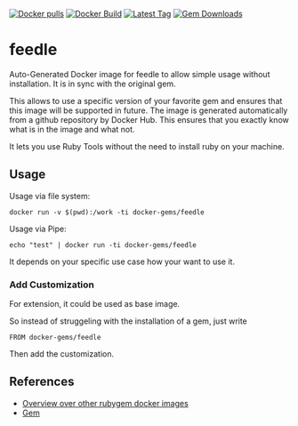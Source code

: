 [![Docker pulls](https://img.shields.io/docker/pulls/rubygem/feedle.svg)](https://hub.docker.com/r/rubygem/feedle/)
[![Docker Build](https://img.shields.io/docker/automated/rubygem/feedle.svg)](https://hub.docker.com/r/rubygem/feedle/)
[![Latest Tag](https://img.shields.io/github/tag/docker-rubygem/feedle.svg)](https://hub.docker.com/r/rubygem/feedle/)
[![Gem Downloads](https://img.shields.io/gem/dt/feedle.svg)](https://rubygems.org/gems/feedle/)
# feedle

Auto-Generated Docker image for feedle to allow simple usage without installation.
It is in sync with the original gem.

This allows to use a specific version of your favorite gem and ensures that this image will be supported in future.
The image is generated automatically from a github repository by Docker Hub.
This ensures that you exactly know what is in the image and what not.

It lets you use Ruby Tools without the need to install ruby on your machine.

## Usage

Usage via file system:

`docker run -v $(pwd):/work -ti docker-gems/feedle`

Usage via Pipe:

`echo "test" | docker run -ti docker-gems/feedle`

It depends on your specific use case how your want to use it.

### Add Customization

For extension, it could be used as base image.

So instead of struggeling with the installation of a gem, just write

`FROM docker-gems/feedle`

Then add the customization.

## References

 - [Overview over other rubygem docker images](https://github.com/thinkbot/docker-rubygem)
 - [Gem](https://rubygems.org/gems/feedle/)
